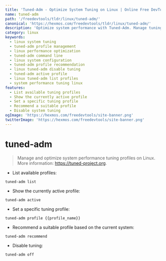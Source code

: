 ```yaml
---
title: 'Tuned-Adm - Optimize System Tuning on Linux | Online Free DevTools by Hexmos'
name: tuned-adm
path: '/freedevtools/tldr/linux/tuned-adm/'
canonical: 'https://hexmos.com/freedevtools/tldr/linux/tuned-adm/'
description: 'Optimize system performance with Tuned-Adm. Manage tuning profiles and enhance your Linux system with ease. Free online tool, no registration required.'
category: linux
keywords:
  - linux system tuning
  - tuned-adm profile management
  - linux performance optimization
  - tuned-adm command line
  - linux system configuration
  - tuned-adm profile recommendation
  - linux tuned-adm disable tuning
  - tuned-adm active profile
  - linux tuned-adm list profiles
  - system performance tuning linux
features:
  - List available tuning profiles
  - Show the currently active profile
  - Set a specific tuning profile
  - Recommend a suitable profile
  - Disable system tuning
ogImage: 'https://hexmos.com/freedevtools/site-banner.png'
twitterImage: 'https://hexmos.com/freedevtools/site-banner.png'
---
```


# tuned-adm

> Manage and optimize system performance tuning profiles on Linux.
> More information: <https://tuned-project.org>.

- List available profiles:

`tuned-adm list`

- Show the currently active profile:

`tuned-adm active`

- Set a specific tuning profile:

`tuned-adm profile {{profile_name}}`

- Recommend a suitable profile based on the current system:

`tuned-adm recommend`

- Disable tuning:

`tuned-adm off`
